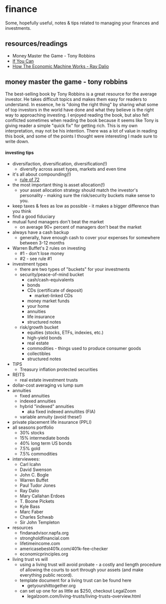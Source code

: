 # finance
Some, hopefully useful, notes & tips related to  managing your finances and
investments. 

## resources/readings
* Money Master the Game - Tony Robbins
* [If You Can](https://www.google.com/url?sa=t&rct=j&q=&esrc=s&source=web&cd=1&cad=rja&uact=8&ved=0ahUKEwip_PbBzavaAhUJ8YMKHXgQBywQFggpMAA&url=https%3A%2F%2Fwww.etf.com%2Fdocs%2FIfYouCan.pdf&usg=AOvVaw25wxjcA_8Pzo-SB3S580I5)
* [How The Economic Machine Works - Ray Dalio](https://www.valuewalk.com/wp-content/uploads/2014/10/ray_dalio__how_the_economic_machine_works__leveragings_and_deleveragings.pdf)

## money master the game - tony robbins
The best-selling book by Tony Robbins is a great resource for the average
investor. He takes difficult topics and makes them easy for readers to
understand. In essence, he is "doing the right thing" by sharing what some of
top investors in the world have done and what they believe is the right way to
approaching investing. 
I enjoyed reading the book, but also felt conflicted sometimes when reading the
book because it seems like Tony is giving reader a simple "quick fix" for
getting rich. This is my own interpretation, may not be his intention. There was
a lot of value in reading this book, and some of the points I thought were
interesting I made sure to write down. 
#### investing tips
* diversifaction, diversification, diversification(!)
    * diversify across asset types, markets and even time
* it's all about compounding(!)
    * [rule of 72](https://en.wikipedia.org/wiki/Rule_of_72)
* the most important thing is asset allocation(!)
    * your asset allocation strategy should match the investor's personality -
        making sure the risk/security buckets make sense to you.
* keep taxes & fees as low as possible - it makes a bigger difference than you
    think
* find a good fiduciary
* mutual fund managers don't beat the market 
    * on average 90+ percent of managers don't beat the market
* always have a cash backup
    * generally, have enough cash to cover your expenses for somewhere between
        3-12 months
* Warren Buffet's 2 rules on investing
    * #1 - don't lose money
    * #2 - see rule #1
* investment types
    * there are two types of "buckets" for your investments
    * security/peace-of-mind bucket
        * cash/cash-equivalents
        * bonds
        * CDs (certificate of deposit)
            * market-linked CDs
        * money market funds
        * your home
        * annuities
        * life insurance
        * structured notes
    * risk/growth bucket
        * equities (stocks, ETFs, indexies, etc.)
        * high-yield bonds
        * real estate
        * commodities - things used to produce consumer goods
        * collectibles
        * structured notes
* TIPS
    * Treasury inflation protected securities
* REITS
    * real estate investment trusts
* dollar-cost averaging vs lump sum
* annuities
    * fixed annuities
    * indexed annuities
    * hybrid "indexed" annuities
        * aka fixed indexed annuitites (FIA) 
    * variable annuity (avoid these!)
* private placement life insurance (PPLI)
* all seasons portfolio
    * 30% stocks
    * 15% intermediate bonds
    * 40% long term US bonds
    * 7.5% gold
    * 7.5% commodities
* interviewees:
    * Carl Icahn
    * David Swenson
    * John C. Bogle
    * Warren Buffet
    * Paul Tudor Jones
    * Ray Dalio
    * Mary Callahan Erdoes
    * T. Boone Pickets
    * Kyle Bass
    * Marc Faber
    * Charles Schwab
    * Sir John Templeton
* resources
    * findanadvisor.napfa.org
    * strongholdfinancial.com
    * lifetimeincome.com
    * americasebest401k.com/401k-fee-checker
    * economicprinciples.org
* living trust vs will
    * using a living trust will avoid probate - a costly and liength procedure
        of allowing the courts to sort through your assets (and make everything
        public record). 
    * template document for a living trust can be found here
        * getyourshittogether.org
    * can set up one for as little as $250, checkout LegalZoom
        * legalzoom.com/living-trusts/living-trusts-overview.html


